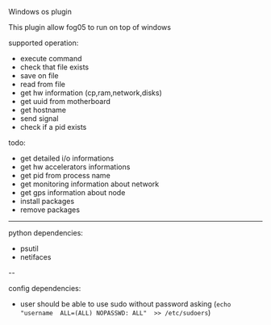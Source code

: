 Windows os plugin

This plugin allow fog05 to run on top of windows

supported operation:
- execute command
- check that file exists
- save on file
- read from file
- get hw information (cp,ram,network,disks)
- get uuid from motherboard
- get hostname
- send signal
- check if a pid exists


todo:

- get detailed i/o informations
- get hw accelerators informations
- get pid from process name
- get monitoring information about network
- get gps information about node
- install packages
- remove packages

---


python dependencies:

- psutil
- netifaces

-- 

config dependencies:

- user should be able to use sudo without password asking (`echo "username  ALL=(ALL) NOPASSWD: ALL"  >> /etc/sudoers`)

